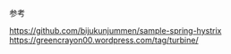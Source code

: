 
参考

https://github.com/bijukunjummen/sample-spring-hystrix
https://greencrayon00.wordpress.com/tag/turbine/